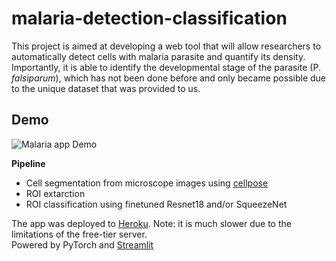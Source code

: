 # malaria-detection-classification  

This project is aimed at developing a web tool that will allow researchers to automatically detect cells with malaria parasite and quantify its density. Importantly, it is able to identify the developmental stage of the parasite (P. _falsiparum_), which has not been done before and only became possible due to the unique dataset that was provided to us. 

## Demo

![Malaria app Demo](demo3.gif)  

**Pipeline**    

- Cell segmentation from microscope images using [cellpose](https://github.com/MouseLand/cellpose)  
- ROI extarction  
- ROI classification using finetuned Resnet18 and/or SqueezeNet  

The app was deployed to [Heroku](https://sleepy-escarpment-93127.herokuapp.com/). Note: it is much slower due to the limitations of the free-tier server.  
Powered by PyTorch and [Streamlit](https://docs.streamlit.io/en/stable/api.html)  
  
